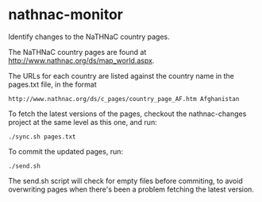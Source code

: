 # nathnac-monitor

Identify changes to the NaTHNaC country pages.

The NaTHNaC country pages are found at http://www.nathnac.org/ds/map_world.aspx.

The URLs for each country are listed against the country name in the pages.txt file, in the format

    http://www.nathnac.org/ds/c_pages/country_page_AF.htm Afghanistan

To fetch the latest versions of the pages, checkout the nathnac-changes project at the same level as this one, and run:

    ./sync.sh pages.txt

To commit the updated pages, run:

    ./send.sh

The send.sh script will check for empty files before commiting, to avoid overwriting pages when there's been a problem fetching the latest version.


